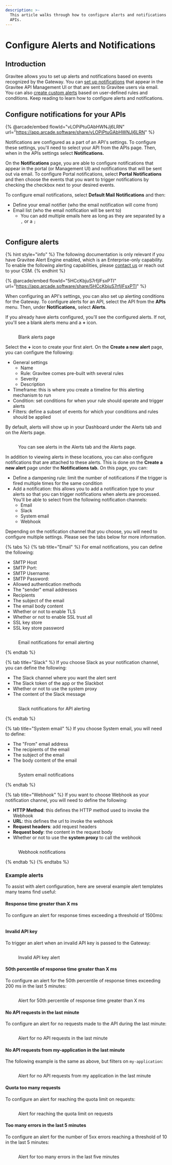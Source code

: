 ```yaml
---
description: >-
  This article walks through how to configure alerts and notifications for your
  APIs.
---
```


# Configure Alerts and Notifications

## Introduction

Gravitee allows you to set up alerts and notifications based on events recognized by the Gateway. You can [set up notifications](configure-alerts-and-notifications.md#configure-notifications-for-your-apis) that appear in the Gravitee API Management UI or that are sent to Gravitee users via email. You can also [create custom alerts](configure-alerts-and-notifications.md#configure-alerts) based on user-defined rules and conditions. Keep reading to learn how to configure alerts and notifications.

## Configure notifications for your APIs

{% @arcade/embed flowId="vLOPiPtuGAbHWNJj6LRN" url="https://app.arcade.software/share/vLOPiPtuGAbHWNJj6LRN" %}

Notifications are configured as a part of an API's settings. To configure these settings, you'll need to select your API from the APIs page. Then, when in the APIs settings select **Notifications.**&#x20;

On the **Notifications** page, you are able to configure notifications that appear in the portal (or Management UI) and notifications that will be sent out via email. To configure Portal notifications, select **Portal Notifications** and then choose the events that you want to trigger notifications by checking the checkbox next to your desired events.

To configure email notifications, select **Default Mail Notifications** and then:

* Define your email notifier (who the email notification will come from)
* Email list (who the email notification will be sent to)
  * You can add multiple emails here as long as they are separated by a `,` or a `;`

<figure><img src="../../.gitbook/assets/Configure notifications.gif" alt=""><figcaption></figcaption></figure>

## Configure alerts

{% hint style="info" %}
The following documentation is only relevant if you have Gravitee Alert Engine enabled, which is an Enterprise-only capability. To enable the following alerting capabilities, please [contact us](https://www.gravitee.io/contact-us) or reach out to your CSM.
{% endhint %}

{% @arcade/embed flowId="5HCcKbjuS7rfjlFsxPTI" url="https://app.arcade.software/share/5HCcKbjuS7rfjlFsxPTI" %}

When configuring an API's settings, you can also set up alerting conditions for the Gateway. To configure alerts for an API, select the API from the **APIs** menu. Then, under **Notifications,** select **Alerts**.&#x20;

If you already have alerts configured, you'll see the configured alerts. If not, you'll see a blank alerts menu and a **+** icon.

<figure><img src="../../.gitbook/assets/Alerts menu.png" alt=""><figcaption><p>Blank alerts page</p></figcaption></figure>

Select the **+** icon to create your first alert. On the **Create a new alert** page, you can configure the following:

* General settings
  * Name
  * Rule: Gravitee comes pre-built with several rules
  * Severity
  * Description
* Timeframe: this is where you create a timeline for this alerting mechanism to run
* Condition: set conditions for when your rule should operate and trigger alerts
* Filters: define a subset of events for which your conditions and rules should be applied

By default, alerts will show up in your Dashboard under the Alerts tab and on the Alerts page.&#x20;

<figure><img src="../../.gitbook/assets/Alert areas.gif" alt=""><figcaption><p>You can see alerts in the Alerts tab and the Alerts page.</p></figcaption></figure>

In addition to viewing alerts in these locations, you can also configure notifications that are attached to these alerts. This is done on the **Create a new alert** page under the **Notifications tab.** On this page, you can:

* Define a dampening rule: limit the number of notifications if the trigger is fired multiple times for the same condition
* Add a notification: this allows you to add a notification type to your alerts so that you can trigger notifications when alerts are processed. You'll be able to select from the following notification channels:
  * Email
  * Slack
  * System email
  * Webhook

Depending on the notification channel that you choose, you will need to configure multiple settings. Please see the tabs below for more information.

{% tabs %}
{% tab title="Email" %}
For email notifications, you can define the following:

* SMTP Host
* SMTP Port:&#x20;
* SMTP Username:&#x20;
* SMTP Password:
* Allowed authentication methods
* The "sender" email addresses
* Recipients
* The subject of the email
* The email body content
* Whether or not to enable TLS
* Whether or not to enable SSL trust all
* SSL key store
* SSL key store password

<figure><img src="../../.gitbook/assets/Email alert notifications.png" alt=""><figcaption><p>Email notifications for email alerting</p></figcaption></figure>
{% endtab %}

{% tab title="Slack" %}
If you choose Slack as your notification channel,  you can define the following:

* The Slack channel where you want the alert sent
* The Slack token of the app or the Slackbot
* Whether or not to use the system proxy
* The content of the Slack message

<figure><img src="../../.gitbook/assets/Slack notifications.png" alt=""><figcaption><p>Slack notifications for API alerting</p></figcaption></figure>
{% endtab %}

{% tab title="System email" %}
If you choose System email, you will need to define:

* The "From" email address
* The recipients of the email
* The subject of the email
* The body content of the email

<figure><img src="../../.gitbook/assets/System email notifications.png" alt=""><figcaption><p>System email notifications</p></figcaption></figure>
{% endtab %}

{% tab title="Webhook" %}
If you want to choose Webhook as your notification channel, you will need to define the following:

* **HTTP Method**: this defines the HTTP method used to invoke the Webhook
* **URL**: this defines the url to invoke the webhook
* **Request headers**: add request headers
* **Request body**: the content in the request body
* Whether or not to use the **system proxy** to call the webhook

<figure><img src="../../.gitbook/assets/Webhook notifications.png" alt=""><figcaption><p>Webhook notifications</p></figcaption></figure>
{% endtab %}
{% endtabs %}

### Example alerts

To assist with alert configuration, here are several example alert templates many teams find useful:

#### Response time greater than X ms

To configure an alert for response times exceeding a threshold of 1500ms:

<figure><img src="https://docs.gravitee.io/images/ae/apim/api_alert_response_time_threshold.png" alt=""><figcaption></figcaption></figure>

#### Invalid API key

To trigger an alert when an invalid API key is passed to the Gateway:

<figure><img src="https://docs.gravitee.io/images/ae/apim/api_alert_api_key_invalid.png" alt=""><figcaption><p>Invalid API key alert</p></figcaption></figure>

#### 50th percentile of response time greater than X ms

To configure an alert for the 50th percentile of response times exceeding 200 ms in the last 5 minutes:

<figure><img src="https://docs.gravitee.io/images/ae/apim/api_alert_50percentile.png" alt=""><figcaption><p>Alert for 50th percentile of response time greater than X ms</p></figcaption></figure>

#### No API requests in the last minute

To configure an alert for no requests made to the API during the last minute:

<figure><img src="https://docs.gravitee.io/images/ae/apim/api_alert_api_no_request_last_minute.png" alt=""><figcaption><p>Alert for no API requests in the last minute</p></figcaption></figure>

#### No API requests from my-application in the last minute

The following example is the same as above, but filters on `my-application`:

<figure><img src="https://docs.gravitee.io/images/ae/apim/api_alert_application_no_request_last_minute.png" alt=""><figcaption><p>Alert for no API requests from my application in the last minute</p></figcaption></figure>

#### Quota too many requests

To configure an alert for reaching the quota limit on requests:

<figure><img src="https://docs.gravitee.io/images/ae/apim/api_alert_quota_too_many_requests.png" alt=""><figcaption><p>Alert for reaching the quota limit on requests</p></figcaption></figure>

#### Too many errors in the last 5 minutes

To configure an alert for the number of 5xx errors reaching a threshold of 10 in the last 5 minutes:

<figure><img src="https://docs.gravitee.io/images/ae/apim/api_alert_api_too_many_errors.png" alt=""><figcaption><p>Alert for too many errors in the last five minutes</p></figcaption></figure>
